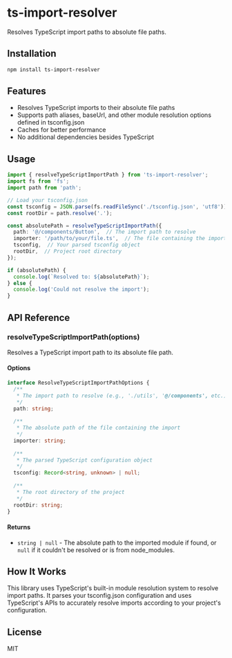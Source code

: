 # ts-import-resolver

Resolves TypeScript import paths to absolute file paths.

## Installation

```bash
npm install ts-import-resolver
```
## Features

- Resolves TypeScript imports to their absolute file paths
- Supports path aliases, baseUrl, and other module resolution options defined in tsconfig.json
- Caches for better performance
- No additional dependencies besides TypeScript

## Usage

```typescript
import { resolveTypeScriptImportPath } from 'ts-import-resolver';
import fs from 'fs';
import path from 'path';

// Load your tsconfig.json
const tsconfig = JSON.parse(fs.readFileSync('./tsconfig.json', 'utf8'));
const rootDir = path.resolve('.');

const absolutePath = resolveTypeScriptImportPath({
  path: '@/components/Button',  // The import path to resolve
  importer: '/path/to/your/file.ts',  // The file containing the import
  tsconfig,  // Your parsed tsconfig object
  rootDir,  // Project root directory
});

if (absolutePath) {
  console.log(`Resolved to: ${absolutePath}`);
} else {
  console.log('Could not resolve the import');
}
```

## API Reference

### resolveTypeScriptImportPath(options)

Resolves a TypeScript import path to its absolute file path.

#### Options

```typescript
interface ResolveTypeScriptImportPathOptions {
  /**
   * The import path to resolve (e.g., './utils', '@/components', etc.)
   */
  path: string;
  
  /**
   * The absolute path of the file containing the import
   */
  importer: string;
  
  /**
   * The parsed TypeScript configuration object
   */
  tsconfig: Record<string, unknown> | null;
  
  /**
   * The root directory of the project
   */
  rootDir: string;
}
```

#### Returns

- `string | null` - The absolute path to the imported module if found, or `null` if it couldn't be resolved or is from node_modules.

## How It Works

This library uses TypeScript's built-in module resolution system to resolve import paths. It parses your tsconfig.json configuration and uses TypeScript's APIs to accurately resolve imports according to your project's configuration.

## License

MIT
